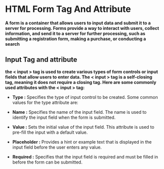 # HTML Form Tag And Attribute

**A form is a container that allows users to input data and submit it to a server for processing. Forms provide a way to interact with users, collect information, and send it to a server for further processing, such as submitting a registration form, making a purchase, or conducting a search**

## Input Tag and attribute

**the < input > tag is used to create various types of form controls or input fields that allow users to enter data. The < input > tag is a self-closing tag, meaning it does not require a closing tag. Here are some commonly used attributes with the < input > tag:**

- **Type  :** Specifies the type of input control to be created. Some common values for the type attribute are:

- **Name  :** Specifies the name of the input field. The name is used to identify the input field when the form is submitted.

- **Value :** Sets the initial value of the input field. This attribute is used to pre-fill the input with a default value.

- **Placeholder :**  Provides a hint or example text that is displayed in the input field before the user enters any value.

- **Required :** Specifies that the input field is required and must be filled in before the form can be submitted.

